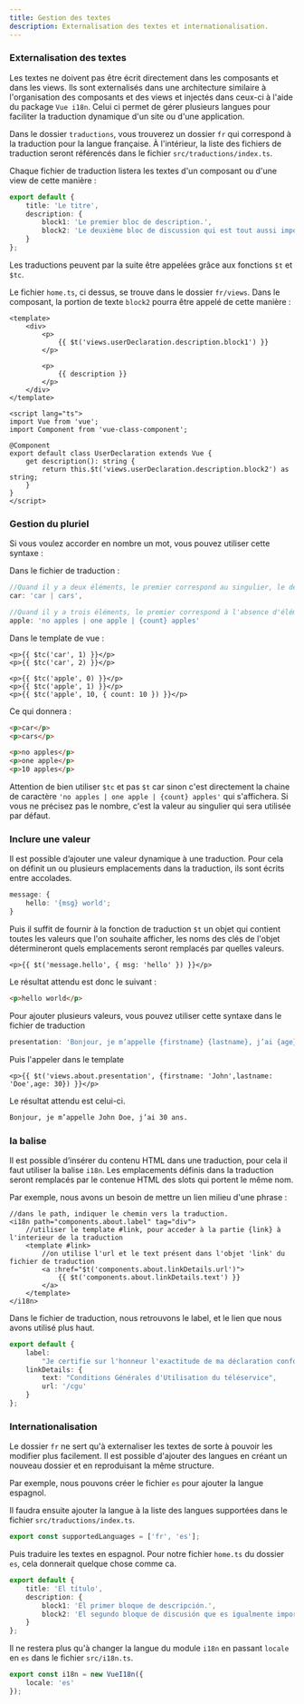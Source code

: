 ```yaml
---
title: Gestion des textes
description: Externalisation des textes et internationalisation.
---
```


### Externalisation des textes

Les textes ne doivent pas être écrit directement dans les composants et dans les views. Ils sont externalisés dans une architecture similaire à l'organisation des composants et des views et injectés dans ceux-ci à l'aide du package `Vue i18n`.
Celui ci permet de gérer plusieurs langues pour faciliter la traduction dynamique d'un site ou d'une application.

Dans le dossier `traductions`, vous trouverez un dossier `fr` qui correspond à la traduction pour la langue française. À l'intérieur, la liste des fichiers de traduction seront référencés dans le fichier `src/traductions/index.ts`.

Chaque fichier de traduction listera les textes d'un composant ou d'une view de cette manière :

```ts
export default {
	title: 'Le titre',
	description: {
		block1: 'Le premier bloc de description.',
		block2: 'Le deuxième bloc de discussion qui est tout aussi important.'
	}
};
```

Les traductions peuvent par la suite être appelées grâce aux fonctions `$t` et `$tc`.

Le fichier `home.ts`, ci dessus, se trouve dans le dossier `fr/views`.
Dans le composant, la portion de texte `block2` pourra être appelé de cette manière :

```vue
<template>
	<div>
		<p>
			{{ $t('views.userDeclaration.description.block1') }}
		</p>

		<p>
			{{ description }}
		</p>
	</div>
</template>

<script lang="ts">
import Vue from 'vue';
import Component from 'vue-class-component';

@Component
export default class UserDeclaration extends Vue {
	get description(): string {
		return this.$t('views.userDeclaration.description.block2') as string;
	}
}
</script>
```

### Gestion du pluriel

Si vous voulez accorder en nombre un mot, vous pouvez utiliser cette syntaxe :

Dans le fichier de traduction :

```ts
//Quand il y a deux éléments, le premier correspond au singulier, le deuxieme au pluriel.
car: 'car | cars',

//Quand il y a trois éléments, le premier correspond à l'absence d'élément, le deuxieme au singulier et le troisième au plusieurs.
apple: 'no apples | one apple | {count} apples'
```

Dans le template de vue :

```vue
<p>{{ $tc('car', 1) }}</p>
<p>{{ $tc('car', 2) }}</p>

<p>{{ $tc('apple', 0) }}</p>
<p>{{ $tc('apple', 1) }}</p>
<p>{{ $tc('apple', 10, { count: 10 }) }}</p>
```

Ce qui donnera :

```html
<p>car</p>
<p>cars</p>

<p>no apples</p>
<p>one apple</p>
<p>10 apples</p>
```

Attention de bien utiliser `$tc` et pas `$t` car sinon c'est directement la chaine de caractère `'no apples | one apple | {count} apples'` qui s'affichera.
Si vous ne précisez pas le nombre, c'est la valeur au singulier qui sera utilisée par défaut.

### Inclure une valeur

Il est possible d’ajouter une valeur dynamique à une traduction. Pour cela on définit un ou plusieurs emplacements dans la traduction, ils sont écrits entre accolades.

```ts
message: {
	hello: '{msg} world';
}
```

Puis il suffit de fournir à la fonction de traduction `$t` un objet qui contient toutes les valeurs que l'on souhaite afficher, les noms des clés de l'objet détermineront quels emplacements seront remplacés par quelles valeurs.

```vue
<p>{{ $t('message.hello', { msg: 'hello' }) }}</p>
```

Le résultat attendu est donc le suivant :

```html
<p>hello world</p>
```

Pour ajouter plusieurs valeurs, vous pouvez utiliser cette syntaxe dans le fichier de traduction

```ts
presentation: 'Bonjour, je m’appelle {firstname} {lastname}, j’ai {age} ans.',
```

Puis l'appeler dans le template

```vue
<p>{{ $t('views.about.presentation', {firstname: 'John',lastname: 'Doe',age: 30}) }}</p>
```

Le résultat attendu est celui-ci.

```html
Bonjour, je m’appelle John Doe, j’ai 30 ans.
```

### la balise <i18>

Il est possible d’insérer du contenu HTML dans une traduction, pour cela il faut utiliser la balise `i18n`. Les emplacements définis dans la traduction seront remplacés par le contenue HTML des slots qui portent le même nom.

Par exemple, nous avons un besoin de mettre un lien milieu d'une phrase :

```vue
//dans le path, indiquer le chemin vers la traduction.
<i18n path="components.about.label" tag="div">
	//utiliser le template #link, pour acceder à la partie {link} à l'interieur de la traduction
	<template #link>
		//on utilise l'url et le text présent dans l'objet 'link' du fichier de traduction
		<a :href="$t('components.about.linkDetails.url')">
			{{ $t('components.about.linkDetails.text') }}
		</a>
	</template>
</i18n>
```

Dans le fichier de traduction, nous retrouvons le label, et le lien que nous avons utilisé plus haut.

```ts
export default {
	label:
		"Je certifie sur l'honneur l'exactitude de ma déclaration conformément aux {link}.",
	linkDetails: {
		text: "Conditions Générales d'Utilisation du téléservice",
		url: '/cgu'
	}
};
```

### Internationalisation

Le dossier `fr` ne sert qu'à externaliser les textes de sorte à pouvoir les modifier plus facilement.
Il est possible d'ajouter des langues en créant un nouveau dossier et en reproduisant la même structure.

Par exemple, nous pouvons créer le fichier `es` pour ajouter la langue espagnol.

Il faudra ensuite ajouter la langue à la liste des langues supportées dans le fichier `src/traductions/index.ts`.

```ts
export const supportedLanguages = ['fr', 'es'];
```

Puis traduire les textes en espagnol. Pour notre fichier `home.ts` du dossier `es`, cela donnerait quelque chose comme ca.

```ts
export default {
	title: 'El título',
	description: {
		block1: 'El primer bloque de descripción.',
		block2: 'El segundo bloque de discusión que es igualmente importante.'
	}
};
```

Il ne restera plus qu'à changer la langue du module `i18n` en passant `locale` en `es` dans le fichier `src/i18n.ts`.

```ts
export const i18n = new VueI18n({
	locale: 'es'
});
```
